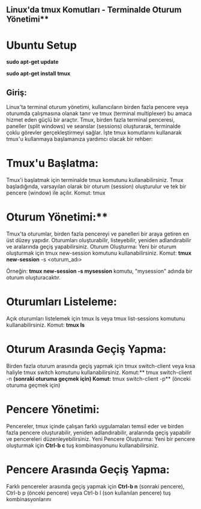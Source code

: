 ## Linux'da tmux Komutları - Terminalde Oturum Yönetimi**

# Ubuntu Setup 

**sudo apt-get update**

**sudo apt-get install tmux**

## Giriş:
Linux'ta terminal oturum yönetimi, kullanıcıların birden fazla pencere veya oturumda çalışmasına olanak tanır ve tmux (terminal multiplexer) bu amaca hizmet eden güçlü bir araçtır. Tmux, birden fazla terminal penceresi, paneller (split windows) ve seanslar (sessions) oluşturarak, terminalde çoklu görevler gerçekleştirmeyi sağlar. İşte tmux komutlarını kullanarak tmux'u kullanmaya başlamanıza yardımcı olacak bir rehber:

# Tmux'u Başlatma:
Tmux'i başlatmak için terminalde tmux komutunu kullanabilirsiniz. Tmux başladığında, varsayılan olarak bir oturum (session) oluşturulur ve tek bir pencere (window) ile açılır.
Komut: tmux

# Oturum Yönetimi:**
Tmux'ta oturumlar, birden fazla pencereyi ve panelleri bir araya getiren en üst düzey yapıdır. Oturumları oluşturabilir, listeyebilir, yeniden adlandırabilir ve aralarında geçiş yapabilirsiniz.
Oturum Oluşturma:
Yeni bir oturum oluşturmak için tmux new-session komutunu kullanabilirsiniz.
Komut: **tmux new-session** -s <oturum_adı>

Örneğin: **tmux new-session -s mysession** komutu, "mysession" adında bir oturum oluşturacaktır.

# Oturumları Listeleme:
Açık oturumları listelemek için tmux ls veya tmux list-sessions komutunu kullanabilirsiniz.
Komut: **tmux ls**

# Oturum Arasında Geçiş Yapma:
Birden fazla oturum arasında geçiş yapmak için tmux switch-client veya kısa haliyle tmux switch komutunu kullanabilirsiniz.
Komut:** tmux switch-client -n **(sonraki oturuma geçmek için)
Komut:** tmux switch-client -p** (önceki oturuma geçmek için)

# Pencere Yönetimi:
Pencereler, tmux içinde çalışan farklı uygulamaları temsil eder ve birden fazla pencere oluşturabilir, yeniden adlandırabilir, aralarında geçiş yapabilir ve pencereleri düzenleyebilirsiniz.
Yeni Pencere Oluşturma:
Yeni bir pencere oluşturmak için **Ctrl-b c** tuş kombinasyonunu kullanabilirsiniz.

# Pencere Arasında Geçiş Yapma:
Farklı pencereler arasında geçiş yapmak için **Ctrl-b n** (sonraki pencere), Ctrl-b p (önceki pencere) veya Ctrl-b l (son kullanılan pencere) tuş kombinasyonlarını
